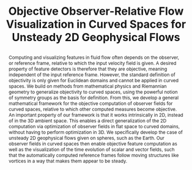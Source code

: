 ---
# this file is written in YAML http://docs.ansible.com/ansible/latest/YAMLSyntax.html
# all lines with a leading sharp are comments and will not be compiled
# longer blocks of text should start with a a leading > to escape all special characters

# URL handle for generated webpage
slug:       killingsurfaces

#specifies layout to be used for page generation (do not modify)
layout:     publication

#publication title
title:      >
   Objective Observer-Relative Flow Visualization in Curved Spaces for Unsteady 2D Geophysical Flows
   
#include in selected publications on front page (optional, delete line if not applicable)
display:	selected

#list all publication authors in correct order (please check the spelling is identical to your personal page)
authors:
 - Peter Rautek
 - Matej Mlejnek
 - Johanna Beyer
 - Jakob Troidl
 - Hanspeter Pfister
 - Thomas Theußl
 - Markus Hadwiger
 
#insert publication venue (displayed on publication page)
venue:      >
   IEEE Transactions on Visualization and Computer Graphics, Vol.27, No.2 (Proceedings IEEE Scientific Visualization 2020), to appear
   
#insert short venue (displayed in box in publication list)
shortvenue: >
   IEEE Scientific Visualization 2020

#specify publication year
year:       2021

#insert abstract of publication
abstract:   >
   Computing and visualizing features in fluid flow often depends on the observer, or reference frame, relative to which the input velocity field is given. A desired property of feature detectors is therefore that they are objective, meaning independent of the input reference frame. However, the standard definition of objectivity is only given for Euclidean domains and cannot be applied in curved spaces. We build on methods from mathematical physics and Riemannian geometry to generalize objectivity to curved spaces, using the powerful notion of symmetry groups as the basis for definition. From this, we develop a general mathematical framework for the objective computation of observer fields for curved spaces, relative to which other computed measures become objective. An important property of our framework is that it works intrinsically in 2D, instead of in the 3D ambient space. This enables a direct generalization of the 2D computation via optimization of observer fields in flat space to curved domains, without having to perform optimization in 3D. We specifically develop the case of unsteady 2D geophysical flows given on spheres, such as the Earth. Our observer fields in curved spaces then enable objective feature computation as well as the visualization of the time evolution of scalar and vector fields, such that the automatically computed reference frames follow moving structures like vortices in a way that makes them appear to be steady.
   
#link to hi-res teaser image of publication (please make sure the image is wide, e.g. aspect ratio between 4:2 and 4:1)
teaser:     './publications/2020_rautek_killingsurfaces.jpg'
   
#link to smaller thumbnail image of publication (please make sure the aspect ratio is 3:2, suggested size is 150x100px)
thumbnail:  './publications/2020_rautek_thumbnail.png'

#link to publication video (optional): you can either upload the video to our website (insert local link) or host it on youtube or vimeo (in this case insert the youtube/vimeo link)
#video:      './publications/2020_rautek_killingsurfaces.mp4'

#link to talk video (optional): you can either upload the video to our website (insert local link) or host it on youtube or vimeo (in this case insert the youtube/vimeo link)
#talk:       ''

#link to publication pdf (optional)
pdf:        './publications/2020_rautek_killingsurfaces.pdf'

#link to appendix pdf (optional)
pdfsupp:    './publications/2020_rautek_killingsurfaces_appendixes.pdf'

#insert citation. please format citation by inserting <br> at line breaks, &nbsp;&nbsp; will insert a tab character to prettify the citation
citation:   >
  @article{Rautek2020ObserverKillingFieldsOnSurfaces,<br>
   &nbsp;&nbsp;title = {Objective Observer-Relative Flow Visualization in Curved Spaces for Unsteady 2D Geophysical Flows},<br>
   &nbsp;&nbsp;author = {Rautek, Peter and Mlejnek, Matej and Beyer, Johanna and Troidl, Jakob and Pfister, Hanspeter and Theu{\ss}l, Thomas and Hadwiger, Markus},<br>
   &nbsp;&nbsp;journal = {IEEE Transactions on Visualization and Computer Graphics (Proceedings IEEE Scientific Visualization 2020)},<br>
   &nbsp;&nbsp;year = {2021}<br>
   &nbsp;&nbsp;volume = {27},<br>
   &nbsp;&nbsp;number = {2},<br>
   &nbsp;&nbsp;pages = {to appear}<br>
  }

#insert links to additional material for the publication (optional)
#links need a title, a URL and a type (this defines the link icon) which can be one of the following values: code, archive, files, slides or text (this is the default icon)
links: 
 - title: HQ Paper + Appendix
   type:  pdf
   url:   './publications/2020_rautek_killingsurfaces_with_appendixes_hq.pdf' 
# - title: Slides
#   type:  slides
#   url:   './publications/2020_rautek_killingsurfaces_slides.pdf'
# - title: Code
#   type:  github
#   url:   'https://github.com/vccvisualization/killingsurfaces'
 
---
